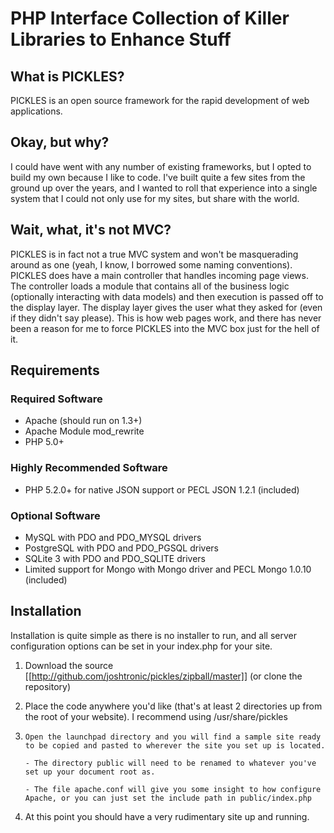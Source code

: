# PHP Interface Collection of Killer Libraries to Enhance Stuff

## What is PICKLES?

PICKLES is an open source framework for the rapid development of web applications.

## Okay, but why?

I could have went with any number of existing frameworks, but I opted to build my own because I like to code. I've built quite a few sites from the ground up over the years, and I wanted to roll that experience into a single system that I could not only use for my sites, but share with the world.

## Wait, what, it's not MVC?

PICKLES is in fact not a true MVC system and won't be masquerading around as one (yeah, I know, I borrowed some naming conventions). PICKLES does have a main controller that handles incoming page views. The controller loads a module that contains all of the business logic (optionally interacting with data models) and then execution is passed off to the display layer. The display layer gives the user what they asked for (even if they didn't say please). This is how web pages work, and there has never been a reason for me to force PICKLES into the MVC box just for the hell of it.

## Requirements

### Required Software

* Apache (should run on 1.3+)
* Apache Module mod_rewrite
* PHP 5.0+

### Highly Recommended Software

* PHP 5.2.0+ for native JSON support or PECL JSON 1.2.1 (included)

### Optional Software

* MySQL with PDO and PDO_MYSQL drivers
* PostgreSQL with PDO and PDO_PGSQL drivers
* SQLite 3 with PDO and PDO_SQLITE drivers
* Limited support for Mongo with Mongo driver and PECL Mongo 1.0.10 (included)

## Installation

Installation is quite simple as there is no installer to run, and all server configuration options can be set in your index.php for your site.

1. Download the source [[http://github.com/joshtronic/pickles/zipball/master]] (or clone the repository)

2. Place the code anywhere you'd like (that's at least 2 directories up from the root of your website). I recommend using /usr/share/pickles

3.     Open the launchpad directory and you will find a sample site ready to be copied and pasted to wherever the site you set up is located.

       - The directory public will need to be renamed to whatever you've set up your document root as.

       - The file apache.conf will give you some insight to how configure Apache, or you can just set the include path in public/index.php

4. At this point you should have a very rudimentary site up and running.
